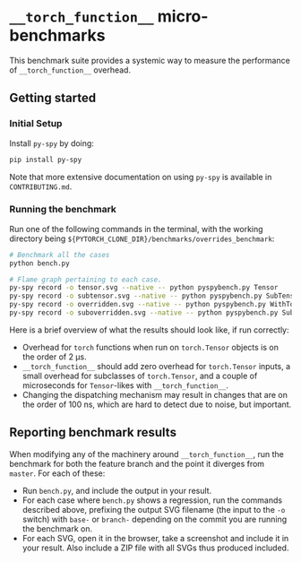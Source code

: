 # `__torch_function__` micro-benchmarks

This benchmark suite provides a systemic way to measure the performance of `__torch_function__` overhead.

## Getting started
### Initial Setup
Install `py-spy` by doing:

```bash
pip install py-spy
```

Note that more extensive documentation on using `py-spy` is available in `CONTRIBUTING.md`.

### Running the benchmark
Run one of the following commands in the terminal, with the working directory being `${PYTORCH_CLONE_DIR}/benchmarks/overrides_benchmark`:

```bash
# Benchmark all the cases
python bench.py

# Flame graph pertaining to each case.
py-spy record -o tensor.svg --native -- python pyspybench.py Tensor
py-spy record -o subtensor.svg --native -- python pyspybench.py SubTensor
py-spy record -o overridden.svg --native -- python pyspybench.py WithTorchFunction
py-spy record -o suboverridden.svg --native -- python pyspybench.py SubWithTorchFunction
```

Here is a brief overview of what the results should look like, if run correctly:

* Overhead for `torch` functions when run on `torch.Tensor` objects is on the order of 2 μs.
* `__torch_function__` should add zero overhead for `torch.Tensor` inputs, a small overhead for subclasses of `torch.Tensor`, and a couple of microseconds for `Tensor`-likes with `__torch_function__`.
* Changing the dispatching mechanism may result in changes that are on the order of 100 ns, which are hard to detect due to noise, but important.

## Reporting benchmark results
When modifying any of the machinery around `__torch_function__`, run the benchmark for both the feature branch and the point it diverges from `master`. For each of these:

* Run `bench.py`, and include the output in your result.
* For each case where `bench.py` shows a regression, run the commands described above, prefixing the output SVG filename (the input to the `-o` switch) with `base-` or `branch-` depending on the commit you are running the benchmark on.
* For each SVG, open it in the browser, take a screenshot and include it in your result. Also include a ZIP file with all SVGs thus produced included.
